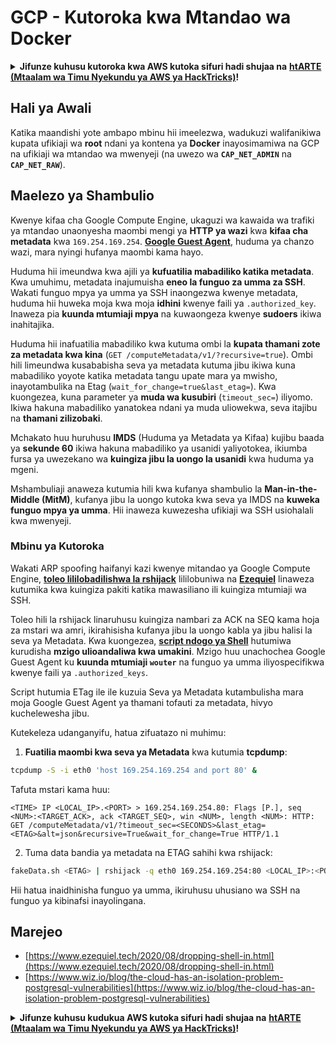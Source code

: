 # GCP - Kutoroka kwa Mtandao wa Docker

<details>

<summary><strong>Jifunze kuhusu kutoroka kwa AWS kutoka sifuri hadi shujaa na</strong> <a href="https://training.hacktricks.xyz/courses/arte"><strong>htARTE (Mtaalam wa Timu Nyekundu ya AWS ya HackTricks)</strong></a><strong>!</strong></summary>

Njia nyingine za kusaidia HackTricks:

* Ikiwa unataka kuona **kampuni yako ikitangazwa kwenye HackTricks** au **kupakua HackTricks kwa PDF** Angalia [**MIPANGO YA USAJILI**](https://github.com/sponsors/carlospolop)!
* Pata [**bidhaa rasmi za PEASS & HackTricks**](https://peass.creator-spring.com)
* Gundua [**Familia ya PEASS**](https://opensea.io/collection/the-peass-family), mkusanyiko wetu wa [**NFTs**](https://opensea.io/collection/the-peass-family) ya kipekee
* **Jiunge na** 💬 [**Kikundi cha Discord**](https://discord.gg/hRep4RUj7f) au kikundi cha [**telegram**](https://t.me/peass) au **fuata** kwenye **Twitter** 🐦 [**@carlospolopm**](https://twitter.com/carlospolopm)**.**
* **Shiriki mbinu zako za kuhack kwa kuwasilisha PRs kwa** [**HackTricks**](https://github.com/carlospolop/hacktricks) na [**HackTricks Cloud**](https://github.com/carlospolop/hacktricks-cloud) repos za github.

</details>

## Hali ya Awali

Katika maandishi yote ambapo mbinu hii imeelezwa, wadukuzi walifanikiwa kupata ufikiaji wa **root** ndani ya kontena ya **Docker** inayosimamiwa na GCP na ufikiaji wa mtandao wa mwenyeji (na uwezo wa **`CAP_NET_ADMIN`** na **`CAP_NET_RAW`**).

## Maelezo ya Shambulio

Kwenye kifaa cha Google Compute Engine, ukaguzi wa kawaida wa trafiki ya mtandao unaonyesha maombi mengi ya **HTTP ya wazi** kwa **kifaa cha metadata** kwa `169.254.169.254`. [**Google Guest Agent**](https://github.com/GoogleCloudPlatform/guest-agent), huduma ya chanzo wazi, mara nyingi hufanya maombi kama hayo.

Huduma hii imeundwa kwa ajili ya **kufuatilia mabadiliko katika metadata**. Kwa umuhimu, metadata inajumuisha **eneo la funguo za umma za SSH**. Wakati funguo mpya ya umma ya SSH inaongezwa kwenye metadata, huduma hii huweka moja kwa moja **idhini** kwenye faili ya `.authorized_key`. Inaweza pia **kuunda mtumiaji mpya** na kuwaongeza kwenye **sudoers** ikiwa inahitajika.

Huduma hii inafuatilia mabadiliko kwa kutuma ombi la **kupata thamani zote za metadata kwa kina** (`GET /computeMetadata/v1/?recursive=true`). Ombi hili limeundwa kusababisha seva ya metadata kutuma jibu ikiwa kuna mabadiliko yoyote katika metadata tangu upate mara ya mwisho, inayotambulika na Etag (`wait_for_change=true&last_etag=`). Kwa kuongezea, kuna parameter ya **muda wa kusubiri** (`timeout_sec=`) iliyomo. Ikiwa hakuna mabadiliko yanatokea ndani ya muda uliowekwa, seva itajibu na **thamani zilizobaki**.

Mchakato huu huruhusu **IMDS** (Huduma ya Metadata ya Kifaa) kujibu baada ya **sekunde 60** ikiwa hakuna mabadiliko ya usanidi yaliyotokea, ikiumba fursa ya uwezekano wa **kuingiza jibu la uongo la usanidi** kwa huduma ya mgeni.

Mshambuliaji anaweza kutumia hili kwa kufanya shambulio la **Man-in-the-Middle (MitM)**, kufanya jibu la uongo kutoka kwa seva ya IMDS na **kuweka funguo mpya ya umma**. Hii inaweza kuwezesha ufikiaji wa SSH usiohalali kwa mwenyeji.

### Mbinu ya Kutoroka

Wakati ARP spoofing haifanyi kazi kwenye mitandao ya Google Compute Engine, [**toleo lililobadilishwa la rshijack**](https://github.com/ezequielpereira/rshijack) lililobuniwa na [**Ezequiel**](https://www.ezequiel.tech/2020/08/dropping-shell-in.html) linaweza kutumika kwa kuingiza pakiti katika mawasiliano ili kuingiza mtumiaji wa SSH.

Toleo hili la rshijack linaruhusu kuingiza nambari za ACK na SEQ kama hoja za mstari wa amri, ikirahisisha kufanya jibu la uongo kabla ya jibu halisi la seva ya Metadata. Kwa kuongezea, [**script ndogo ya Shell**](https://gist.github.com/ezequielpereira/914c2aae463409e785071213b059f96c#file-fakedata-sh) hutumiwa kurudisha **mzigo ulioandaliwa kwa umakini**. Mzigo huu unachochea Google Guest Agent ku **kuunda mtumiaji `wouter`** na funguo ya umma iliyospecifikwa kwenye faili ya `.authorized_keys`.

Script hutumia ETag ile ile kuzuia Seva ya Metadata kutambulisha mara moja Google Guest Agent ya thamani tofauti za metadata, hivyo kuchelewesha jibu.

Kutekeleza udanganyifu, hatua zifuatazo ni muhimu:

1. **Fuatilia maombi kwa seva ya Metadata** kwa kutumia **tcpdump**:
```bash
tcpdump -S -i eth0 'host 169.254.169.254 and port 80' &
```
Tafuta mstari kama huu:
```
<TIME> IP <LOCAL_IP>.<PORT> > 169.254.169.254.80: Flags [P.], seq <NUM>:<TARGET_ACK>, ack <TARGET_SEQ>, win <NUM>, length <NUM>: HTTP: GET /computeMetadata/v1/?timeout_sec=<SECONDS>&last_etag=<ETAG>&alt=json&recursive=True&wait_for_change=True HTTP/1.1
```
2. Tuma data bandia ya metadata na ETAG sahihi kwa rshijack:
```bash
fakeData.sh <ETAG> | rshijack -q eth0 169.254.169.254:80 <LOCAL_IP>:<PORT> <TARGET_SEQ> <TARGET_ACK>; ssh -i id_rsa -o StrictHostKeyChecking=no wouter@localhost
```
Hii hatua inaidhinisha funguo ya umma, ikiruhusu uhusiano wa SSH na funguo ya kibinafsi inayolingana.


## Marejeo

* [https://www.ezequiel.tech/2020/08/dropping-shell-in.html](https://www.ezequiel.tech/2020/08/dropping-shell-in.html)
* [https://www.wiz.io/blog/the-cloud-has-an-isolation-problem-postgresql-vulnerabilities](https://www.wiz.io/blog/the-cloud-has-an-isolation-problem-postgresql-vulnerabilities)

<details>

<summary><strong>Jifunze kuhusu kudukua AWS kutoka sifuri hadi shujaa na</strong> <a href="https://training.hacktricks.xyz/courses/arte"><strong>htARTE (Mtaalam wa Timu Nyekundu ya AWS ya HackTricks)</strong></a><strong>!</strong></summary>

Njia nyingine za kusaidia HackTricks:

* Ikiwa unataka kuona **kampuni yako ikitangazwa kwenye HackTricks** au **kupakua HackTricks kwa PDF** Angalia [**MIPANGO YA KUJIUNGA**](https://github.com/sponsors/carlospolop)!
* Pata [**bidhaa rasmi za PEASS & HackTricks**](https://peass.creator-spring.com)
* Gundua [**Familia ya PEASS**](https://opensea.io/collection/the-peass-family), mkusanyiko wetu wa [**NFTs**](https://opensea.io/collection/the-peass-family) ya kipekee
* **Jiunge na** 💬 [**Kikundi cha Discord**](https://discord.gg/hRep4RUj7f) au kikundi cha [**telegram**](https://t.me/peass) au **fuata** kwenye **Twitter** 🐦 [**@carlospolopm**](https://twitter.com/carlospolopm)**.**
* **Shiriki mbinu zako za kudukua kwa kuwasilisha PRs kwa** [**HackTricks**](https://github.com/carlospolop/hacktricks) na [**HackTricks Cloud**](https://github.com/carlospolop/hacktricks-cloud) repos za github.

</details>
